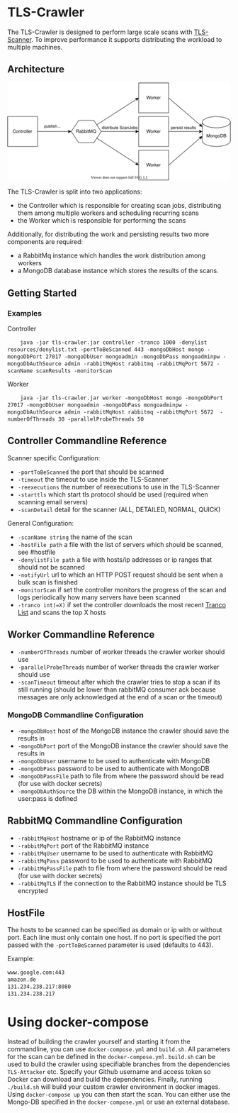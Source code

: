 # TLS-Crawler

The TLS-Crawler is designed to perform large scale scans with [TLS-Scanner](https://github.com/tls-attacker/TLS-Scanner).
To improve performance it supports distributing the workload to multiple machines.

## Architecture

![](docs/img/tls-crawler-architecture.drawio.svg)

The TLS-Crawler is split into two applications:
- the Controller which is responsible for creating scan jobs, distributing them among multiple workers and scheduling recurring scans
- the Worker which is responsible for performing the scans

Additionally, for distributing the work and persisting results two more components are required:
- a RabbitMq instance which handles the work distribution among workers
- a MongoDB database instance which stores the results of the scans.

## Getting Started

### Examples

Controller

        java -jar tls-crawler.jar controller -tranco 1000 -denylist resources/denylist.txt -portToBeScanned 443 -mongoDbHost mongo -mongoDbPort 27017 -mongoDbUser mongoadmin -mongoDbPass mongoadminpw -mongoDbAuthSource admin -rabbitMqHost rabbitmq -rabbitMqPort 5672 -scanName scanResults -monitorScan

Worker

        java -jar tls-crawler.jar worker -mongoDbHost mongo -mongoDbPort 27017 -mongoDbUser mongoadmin -mongoDbPass mongoadminpw -mongoDbAuthSource admin -rabbitMqHost rabbitmq -rabbitMqPort 5672  -numberOfThreads 30 -parallelProbeThreads 50

## Controller Commandline Reference

Scanner specific Configuration:
- `-portToBeScanned` the port that should be scanned
- `-timeout` the timeout to use inside the TLS-Scanner
- `-reexecutions` the number of reexecutions to use in the TLS-Scanner
- `-starttls` which start tls protocol should be used (required when scanning email servers)
- `-scanDetail` detail for the scanner (ALL, DETAILED, NORMAL, QUICK)

General Configuration:
- `-scanName string` the name of the scan
- `-hostFile path` a file with the list of servers which should be scanned, see #hostfile
- `-denylistFile path` a file with hosts/ip addresses or ip ranges that should not be scanned
- `-notifyUrl` url to which an HTTP POST request should be sent when a bulk scan is finished
- `-monitorScan` if set the controller monitors the progress of the scan and logs periodically how many servers have been scanned
- `-tranco int(=X)` if set the controller downloads the most recent [Tranco List](https://tranco-list.eu/) and scans the top X hosts

## Worker Commandline Reference

- `-numberOfThreads` number of worker threads the crawler worker should use
- `-parallelProbeThreads` number of worker threads the crawler worker should use
- `-scanTimeout` timeout after which the crawler tries to stop a scan if its still running (should be lower than rabbitMQ consumer ack because messages are only acknowledged at the end of a scan or the timeout)

### MongoDB Commandline Configuration

- `-mongoDbHost` host of the MongoDB instance the crawler should save the results in
- `-mongoDbPort` port of the MongoDB instance the crawler should save the results in
- `-mongoDbUser` username to be used to authenticate with MongoDB
- `-mongoDbPass` password to be used to authenticate with MongoDB
- `-mongoDbPassFile` path to file from where the password should be read (for use with docker secrets)
- `-mongoDbAuthSource` the DB within the MongoDB instance, in which the user:pass is defined

## RabbitMQ Commandline Configuration

- `-rabbitMqHost` hostname or ip of the RabbitMQ instance
- `-rabbitMqPort` port of the RabbitMQ instance
- `-rabbitMqUser` username to be used to authenticate with RabbitMQ
- `-rabbitMqPass` password to be used to authenticate with RabbitMQ
- `-rabbitMqPassFile` path to file from where the password should be read (for use with docker secrets)
- `-rabbitMqTLS` if the connection to the RabbitMQ instance should be TLS encrypted

## HostFile

The hosts to be scanned can be specified as domain or ip with or without port. Each line must only contain one host.
If no port is specified the port passed with the `-portToBeScanned` parameter is used (defaults to 443).

Example:

```
www.google.com:443
amazon.de
131.234.238.217:8080
131.234.238.217
```

# Using docker-compose

Instead of building the crawler yourself and starting it from the commandline, you can use `docker-compose.yml` and `build.sh`.
All parameters for the scan can be defined in the `docker-compose.yml`. `build.sh` can be used to build the crawler using
specifiable branches from the dependencies `TLS-Attacker` etc. Specify your Github username and access token so
Docker can download and build the dependencies. Finally, running `./build.sh` will build your custom crawler environment
in docker images. Using `docker-compose up` you can then start the scan. You can either use the Mongo-DB specified in the
`docker-compose.yml` or use an external database.
